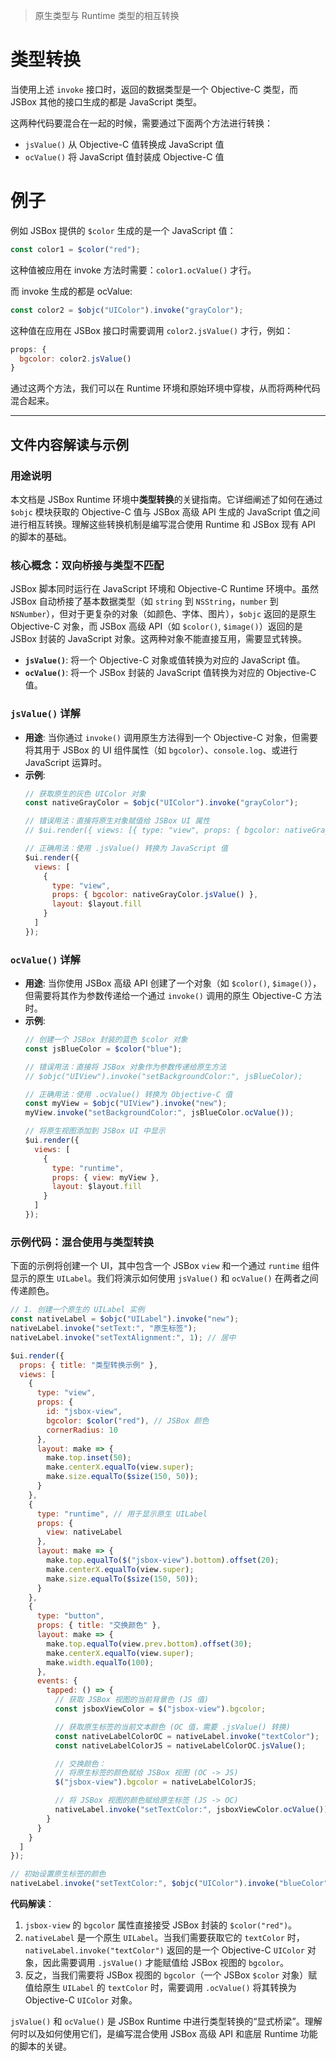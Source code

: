 > 原生类型与 Runtime 类型的相互转换

# 类型转换

当使用上述 `invoke` 接口时，返回的数据类型是一个 Objective-C 类型，而 JSBox 其他的接口生成的都是 JavaScript 类型。

这两种代码要混合在一起的时候，需要通过下面两个方法进行转换：

- `jsValue()` 从 Objective-C 值转换成 JavaScript 值
- `ocValue()` 将 JavaScript 值封装成 Objective-C 值

# 例子

例如 JSBox 提供的 `$color` 生成的是一个 JavaScript 值：

```js
const color1 = $color("red");
```

这种值被应用在 invoke 方法时需要：`color1.ocValue()` 才行。

而 invoke 生成的都是 ocValue:

```js
const color2 = $objc("UIColor").invoke("grayColor");
```

这种值在应用在 JSBox 接口时需要调用 `color2.jsValue()` 才行，例如：

```js
props: {
  bgcolor: color2.jsValue()
}
```

通过这两个方法，我们可以在 Runtime 环境和原始环境中穿梭，从而将两种代码混合起来。

---

## 文件内容解读与示例

### 用途说明

本文档是 JSBox Runtime 环境中**类型转换**的关键指南。它详细阐述了如何在通过 `$objc` 模块获取的 Objective-C 值与 JSBox 高级 API 生成的 JavaScript 值之间进行相互转换。理解这些转换机制是编写混合使用 Runtime 和 JSBox 现有 API 的脚本的基础。

### 核心概念：双向桥接与类型不匹配

JSBox 脚本同时运行在 JavaScript 环境和 Objective-C Runtime 环境中。虽然 JSBox 自动桥接了基本数据类型（如 `string` 到 `NSString`，`number` 到 `NSNumber`），但对于更复杂的对象（如颜色、字体、图片），`$objc` 返回的是原生 Objective-C 对象，而 JSBox 高级 API（如 `$color()`, `$image()`）返回的是 JSBox 封装的 JavaScript 对象。这两种对象不能直接互用，需要显式转换。

-   **`jsValue()`**: 将一个 Objective-C 对象或值转换为对应的 JavaScript 值。
-   **`ocValue()`**: 将一个 JSBox 封装的 JavaScript 值转换为对应的 Objective-C 值。

### `jsValue()` 详解

-   **用途**: 当你通过 `invoke()` 调用原生方法得到一个 Objective-C 对象，但需要将其用于 JSBox 的 UI 组件属性（如 `bgcolor`）、`console.log`、或进行 JavaScript 运算时。
-   **示例**: 
    ```javascript
    // 获取原生的灰色 UIColor 对象
    const nativeGrayColor = $objc("UIColor").invoke("grayColor");

    // 错误用法：直接将原生对象赋值给 JSBox UI 属性
    // $ui.render({ views: [{ type: "view", props: { bgcolor: nativeGrayColor } }] }); 

    // 正确用法：使用 .jsValue() 转换为 JavaScript 值
    $ui.render({
      views: [
        {
          type: "view",
          props: { bgcolor: nativeGrayColor.jsValue() },
          layout: $layout.fill
        }
      ]
    });
    ```

### `ocValue()` 详解

-   **用途**: 当你使用 JSBox 高级 API 创建了一个对象（如 `$color()`, `$image()`），但需要将其作为参数传递给一个通过 `invoke()` 调用的原生 Objective-C 方法时。
-   **示例**: 
    ```javascript
    // 创建一个 JSBox 封装的蓝色 $color 对象
    const jsBlueColor = $color("blue");

    // 错误用法：直接将 JSBox 对象作为参数传递给原生方法
    // $objc("UIView").invoke("setBackgroundColor:", jsBlueColor);

    // 正确用法：使用 .ocValue() 转换为 Objective-C 值
    const myView = $objc("UIView").invoke("new");
    myView.invoke("setBackgroundColor:", jsBlueColor.ocValue());

    // 将原生视图添加到 JSBox UI 中显示
    $ui.render({
      views: [
        {
          type: "runtime",
          props: { view: myView },
          layout: $layout.fill
        }
      ]
    });
    ```

### 示例代码：混合使用与类型转换

下面的示例将创建一个 UI，其中包含一个 JSBox `view` 和一个通过 `runtime` 组件显示的原生 `UILabel`。我们将演示如何使用 `jsValue()` 和 `ocValue()` 在两者之间传递颜色。

```javascript
// 1. 创建一个原生的 UILabel 实例
const nativeLabel = $objc("UILabel").invoke("new");
nativeLabel.invoke("setText:", "原生标签");
nativeLabel.invoke("setTextAlignment:", 1); // 居中

$ui.render({
  props: { title: "类型转换示例" },
  views: [
    {
      type: "view",
      props: {
        id: "jsbox-view",
        bgcolor: $color("red"), // JSBox 颜色
        cornerRadius: 10
      },
      layout: make => {
        make.top.inset(50);
        make.centerX.equalTo(view.super);
        make.size.equalTo($size(150, 50));
      }
    },
    {
      type: "runtime", // 用于显示原生 UILabel
      props: {
        view: nativeLabel
      },
      layout: make => {
        make.top.equalTo($("jsbox-view").bottom).offset(20);
        make.centerX.equalTo(view.super);
        make.size.equalTo($size(150, 50));
      }
    },
    {
      type: "button",
      props: { title: "交换颜色" },
      layout: make => {
        make.top.equalTo(view.prev.bottom).offset(30);
        make.centerX.equalTo(view.super);
        make.width.equalTo(100);
      },
      events: {
        tapped: () => {
          // 获取 JSBox 视图的当前背景色 (JS 值)
          const jsboxViewColor = $("jsbox-view").bgcolor;

          // 获取原生标签的当前文本颜色 (OC 值，需要 .jsValue() 转换)
          const nativeLabelColorOC = nativeLabel.invoke("textColor");
          const nativeLabelColorJS = nativeLabelColorOC.jsValue();

          // 交换颜色：
          // 将原生标签的颜色赋给 JSBox 视图 (OC -> JS)
          $("jsbox-view").bgcolor = nativeLabelColorJS;

          // 将 JSBox 视图的颜色赋给原生标签 (JS -> OC)
          nativeLabel.invoke("setTextColor:", jsboxViewColor.ocValue());
        }
      }
    }
  ]
});

// 初始设置原生标签的颜色
nativeLabel.invoke("setTextColor:", $objc("UIColor").invoke("blueColor"));
```

**代码解读**：

1.  `jsbox-view` 的 `bgcolor` 属性直接接受 JSBox 封装的 `$color("red")`。
2.  `nativeLabel` 是一个原生 `UILabel`。当我们需要获取它的 `textColor` 时，`nativeLabel.invoke("textColor")` 返回的是一个 Objective-C `UIColor` 对象，因此需要调用 `.jsValue()` 才能赋值给 JSBox 视图的 `bgcolor`。
3.  反之，当我们需要将 JSBox 视图的 `bgcolor`（一个 JSBox `$color` 对象）赋值给原生 `UILabel` 的 `textColor` 时，需要调用 `.ocValue()` 将其转换为 Objective-C `UIColor` 对象。

`jsValue()` 和 `ocValue()` 是 JSBox Runtime 中进行类型转换的“显式桥梁”。理解何时以及如何使用它们，是编写混合使用 JSBox 高级 API 和底层 Runtime 功能的脚本的关键。 
